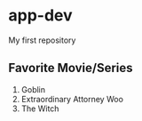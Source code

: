 # app-dev
My first repository
## Favorite Movie/Series
1. Goblin
2. Extraordinary Attorney Woo
3. The Witch 

